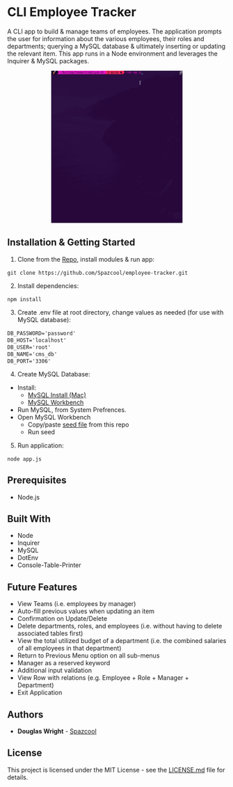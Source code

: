 # CLI Employee Tracker
A CLI app to build & manage teams of employees. The application prompts the user for information about the various employees, their roles and departments; querying a MySQL database & ultimately inserting or updating the relevant item. This app runs in a Node environment and leverages the Inquirer & MySQL packages.

<p align="center">
   <img width="60%" height="350vh" src="./Assets/desktop.gif"/>
</p>

## Installation & Getting Started

1. Clone from the [Repo](https://github.com/Spazcool/employee-tracker), install modules & run app: 

  ```
  git clone https://github.com/Spazcool/employee-tracker.git
  ```
2. Install dependencies:

  ```
  npm install
  ```
3. Create .env file at root directory, change values as needed (for use with MySQL database):
  ```
  DB_PASSWORD='password'
  DB_HOST='localhost'
  DB_USER='root'
  DB_NAME='cms_db'
  DB_PORT='3306'
  ```
4. Create MySQL Database:
  * Install: 
    * [MySQL Install (Mac)](https://dev.mysql.com/doc/mysql-osx-excerpt/5.7/en/osx-installation-pkg.html)
    * [MySQL Workbench](https://www.mysql.com/products/workbench/)
  * Run MySQL, from System Prefrences.
  * Open MySQL Workbench
    * Copy/paste [seed file](db/seed.sql) from this repo
    * Run seed

5. Run application:

  ```
  node app.js
  ```

## Prerequisites

* Node.js

## Built With

* Node
* Inquirer
* MySQL
* DotEnv
* Console-Table-Printer

## Future Features

* View Teams (i.e. employees by manager)
* Auto-fill previous values when updating an item
* Confirmation on Update/Delete
* Delete departments, roles, and employees (i.e. without having to delete associated tables first)
* View the total utilized budget of a department (i.e. the combined salaries of all employees in that department)
* Return to Previous Menu option on all sub-menus
* Manager as a reserved keyword
* Additional input validation
* View Row with relations (e.g. Employee + Role + Manager + Department)
* Exit Application

## Authors

* **Douglas Wright** - [Spazcool](https://github.com/Spazcool)

## License

This project is licensed under the MIT License - see the [LICENSE.md](LICENSE.md) file for details.
